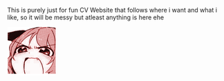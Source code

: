 This is purely just for fun CV Website that follows where i want and what i like, so it will be messy but atleast anything is here ehe 

![Alt text](anime-baka.gif)

